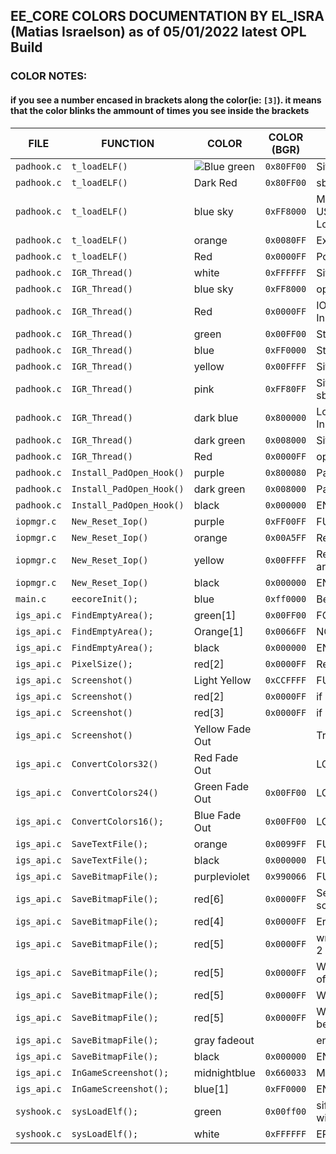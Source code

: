 ## EE_CORE COLORS DOCUMENTATION BY EL_ISRA (Matias Israelson) as of 05/01/2022 latest OPL Build
### COLOR NOTES: 
####	if you see a number encased in brackets along the color(ie: `[3]`). it means that the color blinks the ammount of times you see inside the brackets

|    FILE   |         FUNCTION         |         COLOR          |COLOR (BGR)| function/Context
----------- | ------------------------ | ---------------------- | --------- | --------------------------------------------------------------------------------------- |
`padhook.c` | `t_loadELF()`            | ![Blue green](https://github.com/israpps/israpps/blob/main/OPLCOLORS/0x80FF00.png)| `0x80FF00`| SifInitRpc(0); 
`padhook.c` | `t_loadELF()`            | Dark Red 		| `0x80FF00`| sbv_patch_disable_prefix_check();
`padhook.c` | `t_loadELF()`            | blue sky 		| `0xFF8000`| Modules loading(SIO2MAN, MCMAN, USBD, USBHDFSD), WipeUserMemory(), flushcache(), LoadELF
`padhook.c` | `t_loadELF()`            | orange 		| `0x0080FF`| ExecPS2()
`padhook.c` | `t_loadELF()`            | Red 			| `0x0000FF`| Post ExecPS2()
`padhook.c` | `IGR_Thread()`           | white 			| `0xFFFFFF`|SifInitRpc(0);
`padhook.c` | `IGR_Thread()`           | blue sky 		| `0xFF8000`| oplIGRShutdown(0);
`padhook.c` | `IGR_Thread()`           | Red 			| `0x0000FF`| IOP Reset, Remove_Kernel_Hooks(), InitializeTLB(), GetCop0(25)
`padhook.c` | `IGR_Thread()`           | green 			| `0x00FF00`| Stopping GSM (if active)
`padhook.c` | `IGR_Thread()`           | blue 			| `0xFF0000`| Stopping PS2RD (if active)
`padhook.c` | `IGR_Thread()`           | yellow 		| `0x00FFFF`| SifIopSync()
`padhook.c` | `IGR_Thread()`           | pink 			| `0xFF80FF`|  SifInitRpc(), SifInitIopHeap(), LoadFileInit(), sbv_patch_enable_lmb()
`padhook.c` | `IGR_Thread()`           | dark blue 		| `0x800000`| LoadOPLModule(OPL_MODULE_ID_RESETSPU), InGameScreenshot() (If enabled)
`padhook.c` | `IGR_Thread()`           | dark green 		| `0x008000`| SifExitIopHeap(), LoadFileExit(), SifExitRpc()
`padhook.c` | `IGR_Thread()`           | Red 			| `0x0000FF`| oplIGRShutdown()
`padhook.c` | `Install_PadOpen_Hook()` | purple 		| `0x800080`| PadOpen pattern search
`padhook.c` | `Install_PadOpen_Hook()` | dark green 		| `0x008000`| PadOpen patches
`padhook.c` | `Install_PadOpen_Hook()` | black 			| `0x000000`| END OF FUNCTION
`iopmgr.c`  | `New_Reset_Iop()`        | purple	         	| `0xFF00FF`| FUNCTION START
`iopmgr.c`  | `New_Reset_Iop()`        | orange	         	| `0x00A5FF`| ResetIopSpecial(NULL, 0);
`iopmgr.c`  | `New_Reset_Iop()`        | yellow	         	| `0x00FFFF`| ResetIopSpecial(&arg[10], arglen - 10); (only if arglen is larger than 0)
`iopmgr.c`  | `New_Reset_Iop()`        | black	         	| `0x000000`| END OF FUNCTION
`main.c`    | `eecoreInit();`          | blue	         	| `0xff0000`|  Before SifExitRpc(); END OF FUNCTION
`igs_api.c` | `FindEmptyArea();`       | green[1]           	| `0x00FF00`| FOUND
`igs_api.c` | `FindEmptyArea();`       | Orange[1]	        | `0x0066FF`| NOT FOUND
`igs_api.c` | `FindEmptyArea();`       | black	         	| `0x000000`| END OF FUNCTION
`igs_api.c` | `PixelSize();`           | red[2]	         	| `0x0000FF`| Reached function end
`igs_api.c` | `Screenshot()`           | Light Yellow       	| `0xCCFFFF`| FUNCTION START
`igs_api.c` | `Screenshot()`           | red[2]             	| `0x0000FF`| if ((sbw < 1) || (sbw > 32))
`igs_api.c` | `Screenshot()`           | red[3]	         	| `0x0000FF`| if ((height < 64) || (height > 1080))
`igs_api.c` | `Screenshot()`           | Yellow Fade Out	|           | Transfer image to host		
`igs_api.c` | `ConvertColors32()`      | Red Fade Out      	|           | LOOP END		
`igs_api.c` | `ConvertColors24()`      | Green Fade Out     	| `0x00FF00`| LOOP END		
`igs_api.c` | `ConvertColors16();`     | Blue Fade Out      	| `0x00FF00`| LOOP END	
`igs_api.c` | `SaveTextFile();`        | orange             	| `0x0099FF`| FUNCTION START	
`igs_api.c` | `SaveTextFile();`        | black	         	| `0x000000`| FUNCTION END	
`igs_api.c` | `SaveBitmapFile();`      | purpleviolet       	| `0x990066`| FUNCTION START
`igs_api.c` | `SaveBitmapFile();`      | red[6]		 	| `0x0000FF`| Sequential numbering feature reached screenshot 255
`igs_api.c` | `SaveBitmapFile();`      | red[4]		 	| `0x0000FF`| Error creating file
`igs_api.c` | `SaveBitmapFile();`      | red[5]		 	| `0x0000FF`| writing the BMP Header didn´t return a value of 2
`igs_api.c` | `SaveBitmapFile();`      | red[5]		 	| `0x0000FF`| Writing the rest of the data didn´t return a value of 52
`igs_api.c` | `SaveBitmapFile();`      | red[5]		 	| `0x0000FF`| Written data not equal to buffer length
`igs_api.c` | `SaveBitmapFile();`      | red[5]		 	| `0x0000FF`| Written data not equal to buffer length (same as before, but for Interlace Mode)
`igs_api.c` | `SaveBitmapFile();`      | gray fadeout       	| 	    | end of data writing loop
`igs_api.c` | `SaveBitmapFile();`      | black 		 	| `0x000000`| END OF FUNCTION
`igs_api.c` | `InGameScreenshot();`    | midnightblue       	| `0x660033`| Module Loading (SIO2MAN, MCMAN)
`igs_api.c` | `InGameScreenshot();`    | blue[1]            	| `0xFF0000`| END OF FUNCTION
`syshook.c` | `sysLoadElf();`          | green             	| `0x00ff00`| sifinit and some shit finished, proceeding to wipeUserMem...
`syshook.c` | `sysLoadElf();`          | white              	| `0xFFFFFF`| ERROR
   


